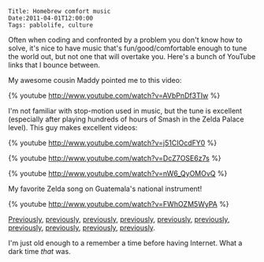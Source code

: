     Title: Homebrew comfort music
    Date:2011-04-01T12:00:00
    Tags: pablolife, culture

Often when coding and confronted by a problem you don't know how to solve, it's
nice to have music that's fun/good/comfortable enough to tune the world out, but
not one that will overtake you.  Here's a bunch of YouTube links that I bounce
between.

My awesome cousin Maddy pointed me to this video:

{% youtube http://www.youtube.com/watch?v=AVbPnDf3TIw %}

I'm not familiar with stop-motion used in music, but the tune is excellent
(especially after playing hundreds of hours of Smash in the Zelda Palace level).
This guy makes excellent videos:


{% youtube http://www.youtube.com/watch?v=j51CIOcdFY0 %}

{% youtube http://www.youtube.com/watch?v=DcZ7OSE6z7s %}

{% youtube http://www.youtube.com/watch?v=nW6_QyOMOvQ %}

My favorite Zelda song on Guatemala's national instrument!

{% youtube http://www.youtube.com/watch?v=FWhOZM5WyPA %}

[Previously][1], [previously][2], [previously][3], [previously][4],
[previously][5], [previously][6], [previously][7], [previously][8],
[previously][9], [previously][10].

I'm just old enough to a remember a time before having Internet.  What a dark
time _that_ was.

   [1]: http://morepaul.com/2010/11/i-have-music-degree-too.html
   [2]: http://morepaul.com/2010/06/terrible-wonderful-music-videos.html
   [3]: http://morepaul.com/2010/04/baal-bless-internet.html
   [4]: http://morepaul.com/2010/10/moar-remixes.html
   [8]: http://morepaul.com/2010/09/because-i-backtraced-it.html
   [5]: http://morepaul.com/2010/08/strong-words-bed-intruder.html
   [6]: http://morepaul.com/2010/08/in-light-of-essays-that-were-last-two.html
   [7]: http://morepaul.com/2010/05/funny-images.html
   [9]: http://morepaul.com/2010/04/another-remix.html
   [10]: http://morepaul.com/2010/09/vimcakes-backin-up-song.html


